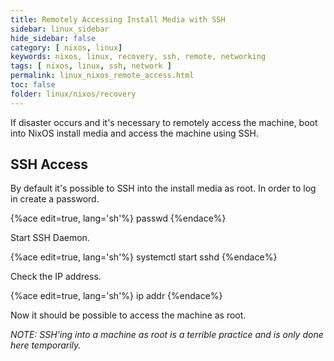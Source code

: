 ```yaml
---
title: Remotely Accessing Install Media with SSH
sidebar: linux_sidebar
hide_sidebar: false
category: [ nixos, linux]
keywords: nixos, linux, recovery, ssh, remote, networking
tags: [ nixos, linux, ssh, network ]
permalink: linux_nixos_remote_access.html
toc: false
folder: linux/nixos/recovery
---
```


If disaster occurs and it's necessary to remotely access the machine, boot into NixOS install media and access the machine using SSH.

## SSH Access

By default it's possible to SSH into the install media as root. In order to log in create a password.

{%ace edit=true, lang='sh'%}
passwd
{%endace%}

Start SSH Daemon.

{%ace edit=true, lang='sh'%}
systemctl start sshd
{%endace%}

Check the IP address.

{%ace edit=true, lang='sh'%}
ip addr
{%endace%}

Now it should be possible to access the machine as root.

 *NOTE: SSH'ing into a machine as root is a terrible practice and is only done here temporarily.*
